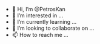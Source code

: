 - 👋 Hi, I’m @PetrosKan
- 👀 I’m interested in ...
- 🌱 I’m currently learning ...
- 💞️ I’m looking to collaborate on ...
- 📫 How to reach me ...

<!---
PetrosKan/PetrosKan is a ✨ special ✨ repository because its `README.md` (this file) appears on your GitHub profile.
You can click the Preview link to take a look at your changes.
--->
